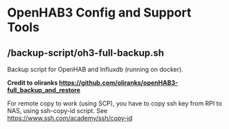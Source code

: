 # OpenHAB3 Config and Support Tools

## /backup-script/oh3-full-backup.sh

Backup script for OpenHAB and Influxdb (running on docker).

**Credit to oliranks https://github.com/oliranks/openHAB3-full_backup_and_restore**

For remote copy to work (using SCP), you have to copy ssh key from RPI to NAS, using ssh-copy-id script. See https://www.ssh.com/academy/ssh/copy-id
